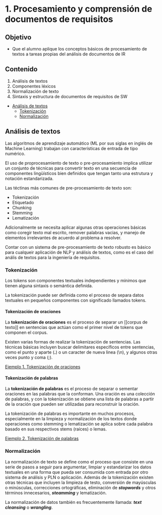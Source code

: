 # 1. Procesamiento y comprensión de documentos de requisitos

## Objetivo

* Que el alumno aplique los conceptos básicos de procesamiento de textos a tareas propias del análisis de documentos de IR

## Contenido

1. Análisis de textos
2. Componentes léxicos
3. Normalización de texto
4. Sintaxis y estructura de documentos de requisitos de SW

* [Análisis de textos](#análisis-de-textos)
    * [Tokenización](#tokenización)
    * [Normalización](#normalización)

## Análisis de textos

Las algoritmos de aprendizaje automático (ML por sus siglas en inglés de Machine Learning) trabajan con características de entrada de tipo numérico. 

El uso de proprocesamiento de texto o pre-procesamiento implica utilizar un conjunto de técnicas para convertir texto en una secuencia de componentes lingüísticos bien definidos que tengan tanto una estrutura y notación estandarizada.

Las téctinas más comunes de pre-procesamiento de texto son:

* Tokenización
* Etiquetado
* Chunking
* Stemming
* Lematización

Adicionalmente se necesita aplicar algunas otras operaciones básicas como coregir texto mal escrito, remover palabras vacias, y manejo de elementos irrelevantes de acuerdo al problema a resolver.

Contar con un sistema de pre-procesamiento de texto robusto es básico para cualqueir aplicación de NLP y análisis de textos, como es el caso del anális de textos para la ingeniería de requisitos.

### Tokenización

Los tokens son componentes textuales independientes y mínimos que tienen alguna sintaxis o semántica definida.

La tokenización puede ser definida como el proceso de separa datos textuales en pequeños componentes con significado llamados tokens.

#### Tokenización de oraciones

La **tokenización de oraciones** es el proceso de separar un [[corpus de texto]] en sentencias que actúan como el primer nivel de tokens que componen el corpus. 

Existen varias formas de realizar la tokenización de sentencias. Las técnicas básicas incluyen buscar delimitares específicos entre sentencias, como el punto y aparte (**.**) o un caracter de nueva linea (\n), y algunos otras veces punto y coma (;). 

[Ejemplo 1. Tokenización de oraciones](./code/tokenization_nltk.ipynb)

#### Tokenización de palabras

La **tokenización de palabras** es el proceso de separar o sementar oraciones en las palabras que la conforman. Una oración es una colección de palabras, y con la tokenización se obtiene una lista de palabras a partir de la oración que pueden ser utilizadas para reconstruir la oración. 

La tokenización de palabras es importante en muchos procesos, especialmente en la limpieza y normalización de los textos donde operaciones como stemming o lematización se aplica sobre cada palabra basado en sus respectivos stems (raíces) o lemas. 

[Ejemplo 2. Tokenización de palabras](./code/)

### Normalización

La normalización de texto se define como el proceso que consiste en una serie de pasos a seguir para argumentar, limpiar y estandarizar los datos textuales en una forma que pueda ser consumida com entrada por otro sistema de análisis y PLN o aplicación. Además de la tokenización existen otras técnicas que incluyen la limpieza de testo, conversión de mayúsculas o minúsculas, correcciones ortográficas, eliminación de ***stopwords*** y otros términos innecesarios, ***steamming*** y lematización. 

La normalización de datos también es frecuentemente llamada: ***text cleansing*** o ***wrangling***.



